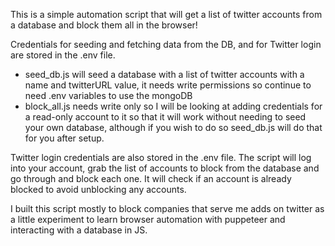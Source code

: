 This is a simple automation script that will get a list of twitter accounts from a database and block them all in the browser!

Credentials for seeding and fetching data from the DB, and for Twitter login are stored in the .env file.
 - seed_db.js will seed a database with a list of twitter accounts with a name and twitterURL value, it needs write permissions so continue to need .env variables to use the mongoDB
 - block_all.js needs write only so I will be looking at adding credentials for a read-only account to it so that it will work without needing to seed your own database, although if you wish to do so seed_db.js will do that for you after setup.

 Twitter login credentials are also stored in the .env file. The script will log into your account, grab the list of accounts to block from the database and go through and block each one. It will check if an account is already blocked to avoid unblocking any accounts.

 I built this script mostly to block companies that serve me adds on twitter as a little experiment to learn browser automation with puppeteer and interacting with a database in JS.